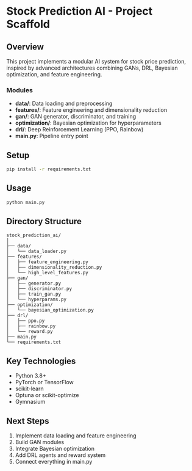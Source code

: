 # Stock Prediction AI - Project Scaffold

## Overview
This project implements a modular AI system for stock price prediction, inspired by advanced architectures combining GANs, DRL, Bayesian optimization, and feature engineering.

### Modules
- **data/**: Data loading and preprocessing
- **features/**: Feature engineering and dimensionality reduction
- **gan/**: GAN generator, discriminator, and training
- **optimization/**: Bayesian optimization for hyperparameters
- **drl/**: Deep Reinforcement Learning (PPO, Rainbow)
- **main.py**: Pipeline entry point

## Setup
```bash
pip install -r requirements.txt
```

## Usage
```bash
python main.py
```

## Directory Structure
```
stock_prediction_ai/
│
├── data/
│   └── data_loader.py
├── features/
│   ├── feature_engineering.py
│   ├── dimensionality_reduction.py
│   └── high_level_features.py
├── gan/
│   ├── generator.py
│   ├── discriminator.py
│   ├── train_gan.py
│   └── hyperparams.py
├── optimization/
│   └── bayesian_optimization.py
├── drl/
│   ├── ppo.py
│   ├── rainbow.py
│   └── reward.py
├── main.py
└── requirements.txt
```

## Key Technologies
- Python 3.8+
- PyTorch or TensorFlow
- scikit-learn
- Optuna or scikit-optimize
- Gymnasium

## Next Steps
1. Implement data loading and feature engineering
2. Build GAN modules
3. Integrate Bayesian optimization
4. Add DRL agents and reward system
5. Connect everything in main.py
